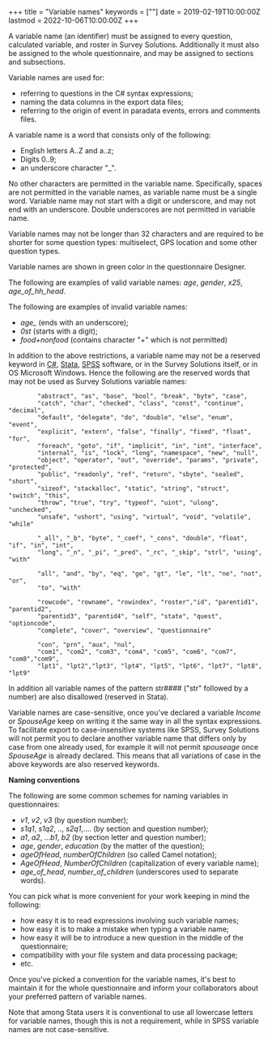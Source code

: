 ﻿+++
title = "Variable names"
keywords = [""]
date = 2019-02-19T10:00:00Z
lastmod = 2022-10-06T10:00:00Z
+++

A variable name (an identifier) must be assigned to every question, calculated variable, and roster in Survey Solutions. Additionally it must also be assigned to the whole questionnaire, and may be assigned to sections and subsections.

Variable names are used for:

- referring to questions in the C# syntax expressions;
- naming the data columns in the export data files;
- referring to the origin of event in paradata events, errors and comments files.

A variable name is a word that consists only of the following:

- English letters A..Z and a..z;
- Digits 0..9;
- an underscore character "_".

No other characters are permitted in the variable name. Specifically, spaces are not permitted in the variable names, as variable name must be a single word. Variable name may not start with a digit or underscore, and may not end with an underscore. Double underscores are not permitted in variable name.

Variable names may not be longer than 32 characters and are required to be shorter for some question types: multiselect, GPS location and some other question types.

Variable names are shown in green color in the questionnaire Designer.

The following are examples of valid variable names: _age_, _gender_, _x25_, _age\_of\_hh\_head_.

The following are examples of invalid variable names:

- _age\__ (ends with an underscore);
- _0st_ (starts with a digit);
- _food+nonfood_ (contains character "+" which is not permitted)

In addition to the above restrictions, a variable name may not be a reserved keyword in [C#](https://docs.microsoft.com/en-us/dotnet/csharp/language-reference/keywords/), [Stata](https://books.google.com/books?id=4rrsRqUSls8C&pg=PA77&lpg=PA77#v=onepage&q&f=false), [SPSS](https://www.ibm.com/support/knowledgecenter/SSLVMB_subs/statistics_reference_project_ddita/spss/base/syn_variables_variable_names.html) software, or in the Survey Solutions itself, or in OS Microsoft Windows. Hence the following are the reserved words that may not be used as Survey Solutions variable names:

            "abstract", "as", "base", "bool", "break", "byte", "case",
            "catch", "char", "checked", "class", "const", "continue", "decimal",
            "default", "delegate", "do", "double", "else", "enum", "event",
            "explicit", "extern", "false", "finally", "fixed", "float", "for",
            "foreach", "goto", "if", "implicit", "in", "int", "interface",
            "internal", "is", "lock", "long", "namespace", "new", "null",
            "object", "operator", "out", "override", "params", "private", "protected",
            "public", "readonly", "ref", "return", "sbyte", "sealed", "short",
            "sizeof", "stackalloc", "static", "string", "struct", "switch", "this",
            "throw", "true", "try", "typeof", "uint", "ulong", "unchecked",
            "unsafe", "ushort", "using", "virtual", "void", "volatile", "while"

            "_all", "_b", "byte", "_coef", "_cons", "double", "float", "if", "in", "int",
            "long", "_n", "_pi", "_pred", "_rc", "_skip", "strl", "using", "with"

            "all", "and", "by", "eq", "ge", "gt", "le", "lt", "ne", "not", "or",
            "to", "with"

            "rowcode", "rowname", "rowindex", "roster","id", "parentid1", "parentid2",
            "parentid3", "parentid4", "self", "state", "quest", "optioncode",
            "complete", "cover", "overview", "questionnaire"

            "con", "prn", "aux", "nul",
            "com1", "com2", "com3", "com4", "com5", "com6", "com7", "com8","com9",
            "lpt1", "lpt2","lpt3", "lpt4", "lpt5", "lpt6", "lpt7", "lpt8", "lpt9"


In addition all variable names of the pattern str#### ("str" followed by a number) are also disallowed (reserved in Stata).

Variable names are case-sensitive, once you've declared a variable _Income_ or _SpouseAge_ keep on writing it the same way in all the syntax expressions. To facilitate export to case-insensitive systems like SPSS, Survey Solutions will not permit you to declare another variable name that differs only by case from one already used, for example it will not permit _spouseage_ once _SpouseAge_ is already declared. This means that all variations of case in the above keywords are also reserved keywords.

__Naming conventions__

The following are some common schemes for naming variables in questionnaires:

- _v1_, _v2_, _v3_ (by question number);
- _s1q1_, _s1q2_, .., _s2q1_,.... (by section and question number);
- _a1_, _a2_, ..._b1_, _b2_ (by section letter and question number);
- _age_, _gender_, _education_ (by the matter of the question);
- _ageOfHead_, _numberOfChildren_ (so called Camel notation);
- _AgeOfHead_, _NumberOfChildren_ (capitalization of every variable name);
- _age\_of\_head_, _number\_of\_children_ (underscores used to separate words).

You can pick what is more convenient for your work keeping in mind the following:

- how easy it is to read expressions involving such variable names;
- how easy it is to make a mistake when typing a variable name;
- how easy it will be to introduce a new question in the middle of the questionnaire;
- compatibility with your file system and data processing package;
- etc.

Once you've picked a convention for the variable names, it's best to maintain it for the whole questionnaire and inform your collaborators about your preferred pattern of variable names.

Note that among Stata users it is conventional to use all lowercase letters for variable names, though this is not a requirement, while in SPSS variable names are not case-sensitive.
